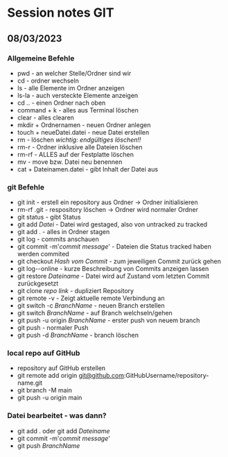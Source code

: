 # Session notes GIT

## 08/03/2023

### Allgemeine Befehle

- pwd - an welcher Stelle/Ordner sind wir
- cd - ordner wechseln
- ls - alle Elemente im Ordner anzeigen
- ls-la - auch versteckte Elemente anzeigen
- cd .. - einen Ordner nach oben
- command + k - alles aus Terminal löschen
- clear - alles clearen
- mkdir + Ordnernamen - neuen Ordner anlegen
- touch + neueDatei.datei - neue Datei erstellen
- rm - löschen _wichtig: endgültiges löschen!!_
- rm-r - Ordner inklusive alle Dateien löschen
- rm-rf - ALLES auf der Festplatte löschen
- mv - move bzw. Datei neu benennen
- cat + Dateinamen.datei - gibt Inhalt der Datei aus

### git Befehle

- git init - erstell ein repository aus Ordner -> Ordner initialisieren
- rm-rf .git - respository löschen -> Ordner wird normaler Ordner
- git status - gibt Status
- git add _Datei_ - Datei wird gestaged, also von untracked zu tracked
- git add . - alles in Ordner stagen
- git log - commits anschauen
- git commit -m'_commit message_' - Dateien die Status tracked haben werden commited
- git checkout _Hash vom Commit_ - zum jeweiligen Commit zurück gehen
- git log--online - kurze Beschreibung von Commits anzeigen lassen
- git restore _Dateiname_ - Datei wird auf Zustand vom letzten Commit zurückgesetzt
- git clone _repo link_ - dupliziert Repository
- git remote -v - Zeigt aktuelle remote Verbindung an
- git switch -c _BranchName_ - neuen Branch erstellen
- git switch _BranchName_ - auf Branch welchseln/gehen
- git push -u origin _BranchName_ - erster push von neuem branch
- git push - normaler Push
- git push -d _BranchName_ - branch löschen

### local repo auf GitHub

- repository auf GitHub erstellen
- git remote add origin git@github.com:GitHubUsername/repository-name.git
- git branch -M main
- git push -u origin main

### Datei bearbeitet - was dann?

- git add . oder git add _Dateiname_
- git commit -m'_commit message_'
- git push _BranchName_
